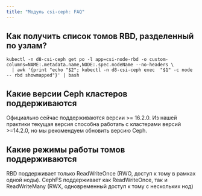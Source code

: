 ```yaml
---
title: "Модуль csi-ceph: FAQ"
---
```


## Как получить список томов RBD, разделенный по узлам?

```shell
kubectl -n d8-csi-ceph get po -l app=csi-node-rbd -o custom-columns=NAME:.metadata.name,NODE:.spec.nodeName --no-headers \
  | awk '{print "echo "$2"; kubectl -n d8-csi-ceph exec  "$1" -c node -- rbd showmapped"}' | bash
```

## Какие версии Ceph кластеров поддерживаются

Официально сейчас поддерживаются версии >= 16.2.0. Из нашей практики текущая версия способна работать с кластерами версий >=14.2.0, но мы рекомендуем обновить версию Ceph.

## Какие режимы работы томов поддерживаются

RBD поддерживает только ReadWriteOnce (RWO, доступ к тому в рамках одной ноды). CephFS поддерживает как ReadWriteOnce, так и ReadWriteMany (RWX, одновременный доступ к тому с нескольких нод)
